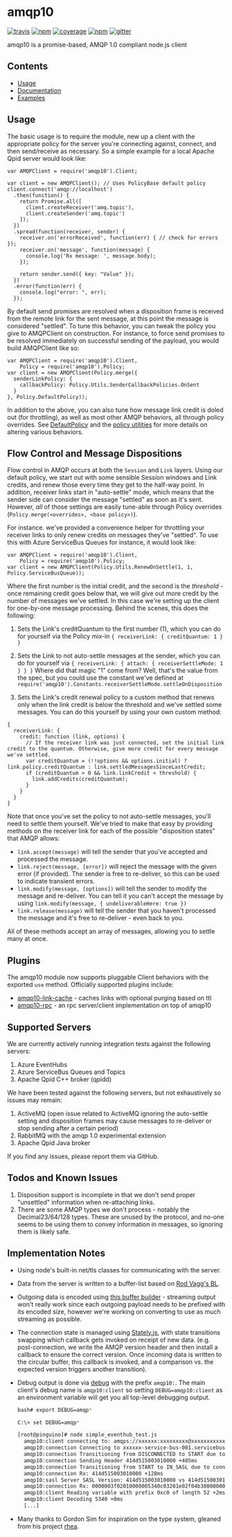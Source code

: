 amqp10
=============

[![travis][travis-image]][travis-url] [![npm][npm-image]][npm-url] [![coverage][coverage-image]][coverage-url] [![npm][npm-dl-image]][npm-url] [![gitter][gitter-image]][gitter-url]

amqp10 is a promise-based, AMQP 1.0 compliant node.js client

[travis-image]: https://img.shields.io/travis/noodlefrenzy/node-amqp10.svg
[travis-url]: https://travis-ci.org/noodlefrenzy/node-amqp10
[npm-image]: https://img.shields.io/npm/v/amqp10.svg
[npm-url]: https://npmjs.org/package/amqp10
[npm-dl-image]: https://img.shields.io/npm/dm/amqp10.svg
[coverage-image]: https://codeclimate.com/github/noodlefrenzy/node-amqp10/badges/coverage.svg
[coverage-url]: https://codeclimate.com/github/noodlefrenzy/node-amqp10
[gitter-image]: https://badges.gitter.im/Join%20Chat.svg
[gitter-url]: https://gitter.im/noodlefrenzy/node-amqp10?utm_source=badge&utm_medium=badge&utm_campaign=pr-badge&utm_content=badge

Contents
--------

* [Usage](#usage)
* [Documentation](https://noodlefrenzy.github.io/node-amqp10/)
* [Examples](https://github.com/noodlefrenzy/node-amqp10/tree/master/examples)

Usage
---------------

The basic usage is to require the module, new up a client with the appropriate policy for the server you're
connecting against, connect, and then send/receive as necessary.  So a simple example for a local Apache Qpid
server would look like:

    var AMQPClient = require('amqp10').Client;

    var client = new AMQPClient(); // Uses PolicyBase default policy
    client.connect('amqp://localhost')
      .then(function() {
        return Promise.all([
          client.createReceiver('amq.topic'),
          client.createSender('amq.topic')
        ]);
      })
      .spread(function(receiver, sender) {
        receiver.on('errorReceived', function(err) { // check for errors });
        receiver.on('message', function(message) {
          console.log('Rx message: ', message.body);
        });

        return sender.send({ key: "Value" });
      })
      .error(function(err) {
        console.log("error: ", err);
      });

By default send promises are resolved when a disposition frame is received from the remote link for the
sent message, at this point the message is considered "settled".  To tune this behavior, you can tweak
the policy you give to AMQPClient on construction.  For instance, to force send promises to be resolved
immediately on successful sending of the payload, you would build AMQPClient like so:

    var AMQPClient = require('amqp10').Client,
        Policy = require('amqp10').Policy;
    var client = new AMQPClient(Policy.merge({
      senderLinkPolicy: {
        callbackPolicy: Policy.Utils.SenderCallbackPolicies.OnSent
      }
    }, Policy.DefaultPolicy));

In addition to the above, you can also tune how message link credit is doled out (for throttling), as
well as most other AMQP behaviors, all through policy overrides.  See [DefaultPolicy](https://github.com/noodlefrenzy/node-amqp10/blob/master/lib/policies/default_policy.js)
and the [policy utilities](https://github.com/noodlefrenzy/node-amqp10/blob/master/lib/policies/policy_utilities.js)
for more details on altering various behaviors.

Flow Control and Message Dispositions
----------------------------------------

Flow control in AMQP occurs at both the `Session` and `Link` layers. Using our default policy, we start out with some sensible Session windows and Link credits, and renew those every time they get to the half-way point. In addition, receiver links start in "auto-settle" mode, which means that the sender side can consider the message "settled" as soon as it's sent. However, _all_ of those settings are easily tune-able through Policy overrides (`Policy.merge(<overrides>, <base policy>)`).

For instance. we've provided a convenience helper for throttling your receiver links to only renew credits on messages they've "settled". To use this with Azure ServiceBus Queues for instance, it would look like:

    var AMQPClient = require('amqp10').Client,
        Policy = require('amqp10').Policy;
    var client = new AMQPClient(Policy.Utils.RenewOnSettle(1, 1, Policy.ServiceBusQueue));

Where the first number is the initial credit, and the second is the _threshold_ - once remaining credit goes below that, we will give out more credit by the number of messages we've settled. In this case we're setting up the client for one-by-one message processing. Behind the scenes, this does the following:

1. Sets the Link's creditQuantum to the first number (1), which you can do for yourself via the Policy mix-in `{ receiverLink: { creditQuantum: 1 } }`

2. Sets the Link to not auto-settle messages at the sender, which you can do for yourself via `{ receiverLink: { attach: { receiverSettleMode: 1 } } }`
 Where did that magic "1" come from? Well, that's the value from the spec, but you could use the constant we've defined at `require('amqp10').Constants.receiverSettleMode.settleOnDisposition`

3. Sets the Link's credit renewal policy to a custom method that renews only when the link credit is below the threshold and we've settled some messages. You can do this yourself by using your own custom method:
```
{
  receiverLink: {
    credit: function (link, options) {
      // If the receiver link was just connected, set the initial link credit to the quantum. Otherwise, give more credit for every message we've settled.
      var creditQuantum = (!!options && options.initial) ? link.policy.creditQuantum : link.settledMessagesSinceLastCredit;
      if (creditQuantum > 0 && link.linkCredit < threshold) {
        link.addCredits(creditQuantum);
      }
    }
  }
}
```

Note that once you've set the policy to not auto-settle messages, you'll need to settle them yourself. We've tried to make that easy by providing methods on the receiver link for each of the possible "disposition states" that AMQP allows:

* `link.accept(message)` will tell the sender that you've accepted and processed the message.
* `link.reject(message, [error])` will reject the message with the given error (if provided). The sender is free to re-deliver, so this can be used to indicate transient errors.
* `link.modify(message, [options])` will tell the sender to modify the message and re-deliver. You can tell it you can't accept the message by using `link.modify(message, { undeliverableHere: true })`
* `link.release(message)` will tell the sender that you haven't processed the message and it's free to re-deliver - even back to you.

All of these methods accept an array of messages, allowing you to settle many at once.

Plugins
---------------

The amqp10 module now supports pluggable Client behaviors with the exported `use` method. Officially supported plugins include:

+ [amqp10-link-cache](https://github.com/mbroadst/amqp10-link-cache) - caches links with optional purging based on ttl
+ [amqp10-rpc](https://github.com/mbroadst/amqp10-rpc) - an rpc server/client implementation on top of amqp10

Supported Servers
-------------------

We are currently actively running integration tests against the following servers:

1. Azure EventHubs
1. Azure ServiceBus Queues and Topics
1. Apache Qpid C++ broker (qpidd)

We have been tested against the following servers, but not exhaustively so issues may remain:

1. ActiveMQ (open issue related to ActiveMQ ignoring the auto-settle setting and disposition frames may cause messages to re-deliver or stop sending after a certain period)
1. RabbitMQ with the amqp 1.0 experimental extension
1. Apache Qpid Java broker

If you find any issues, please report them via GitHub.

Todos and Known Issues
--------------------------

1. Disposition support is incomplete in that we don't send proper "unsettled" information when re-attaching links.
1. There are some AMQP types we don't process - notably the Decimal23/64/128 types.  These are unused by the protocol, and no-one seems to
   be using them to convey information in messages, so ignoring them is likely safe.

Implementation Notes
---------------------------

+   Using node's built-in net/tls classes for communicating with the server.

+   Data from the server is written to a buffer-list based on [Rod Vagg's BL](https://github.com/rvagg/bl).

+   Outgoing data is encoded using [this buffer builder](https://github.com/PeterReid/node-buffer-builder) - streaming
    output won't really work since each outgoing payload needs to be prefixed with its encoded size, however we're working on
    converting to use as much streaming as possible.

+   The connection state is managed using [Stately.js](https://github.com/fschaefer/Stately.js), with state transitions
    swapping which callback gets invoked on receipt of new data. (e.g. post-connection, we write the AMQP version header
    and then install a callback to ensure the correct version.  Once incoming data is written to the circular buffer, this
    callback is invoked, and a comparison vs. the expected version triggers another transition).

+   Debug output is done via [debug](https://www.npmjs.com/package/debug) with the prefix `amqp10:`.  The main client's debug
    name is `amqp10:client` so setting `DEBUG=amqp10:client` as an environment variable will get you all top-level debugging output.
    ```bash
    bash# export DEBUG=amqp*
    ```

    ```bash
    C:\> set DEBUG=amqp*
    ```

    ```bash
    [root@pinguino]# node simple_eventhub_test.js
      amqp10:client connecting to: amqps://xxxxxx:xxxxxxxxx@xxxxxxxxxxxx.servicebus.windows.net +0ms
      amqp10:connection Connecting to xxxxxx-service-bus-001.servicebus.windows.net:5671 via TLS +72ms
      amqp10:connection Transitioning from DISCONNECTED to START due to connect +17ms
      amqp10:connection Sending Header 414d515003010000 +405ms
      amqp10:connection Transitioning from START to IN_SASL due to connected +6ms
      amqp10:connection Rx: 414d515003010000 +128ms
      amqp10:sasl Server SASL Version: 414d515003010000 vs 414d515003010000 +1ms
      amqp10:connection Rx: 0000003f02010000005340c03201e02f04b3000000074d535342434... +162ms
      amqp10:client Reading variable with prefix 0xc0 of length 52 +2ms
      amqp10:client Decoding 5340 +0ms
      [...]
    ```

+   Many thanks to Gordon Sim for inspiration on the type system, gleaned from his project [rhea](https://github.com/grs/rhea).
